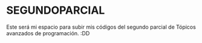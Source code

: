 # SEGUNDOPARCIAL
Este será mi espacio para subir mis códigos del segundo parcial de Tópicos avanzados de programación. :DD
